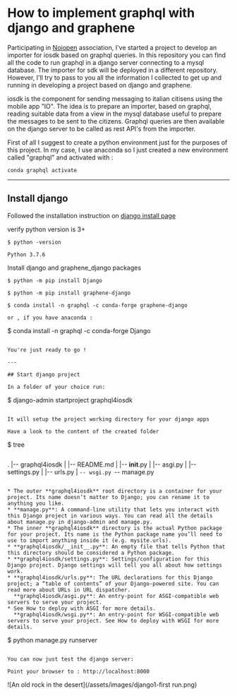 # How to implement graphql with django and graphene

Participating in  [Noiopen](https://noiopen.discourse.group/)
association, I've started a project to develop an importer for iosdk based on graphql queries. In this repository you can find all the code to run graphql in a django server connecting to a mysql database. The importer for sdk will be deployed in a different repository. However, I'll try to pass to you all the information I collected to get up and running in developing a project based on django and graphene.

iosdk is the component for sending messaging to italian citisens using the mobile app "IO". The idea is to prepare an importer, based on graphql, reading suitable data from a view in the mysql database useful to prepare the messages to be sent to the citizens. Graphql queries are then available on the django server to be called as rest API's from the importer.

First of all I suggest to create a python environment just for the purposes of this project. In my case, I use anaconda so I just created a new environment called "graphql" and activated with :

```
conda graphql activate
```

---

## Install django

Followed the installation instruction on [django install page](https://docs.djangoproject.com/en/3.0/topics/install/#installing-official-release)

verify python version is 3+

```
$ python -version
```

`Python 3.7.6`

Install django and graphene_django packages

```
$ python -m pip install Django
```

```
$ python -m pip install graphene-django
```


```
$ conda install -n graphql -c conda-forge graphene-django

or , if you have anaconda :

```
$ conda install -n graphql -c conda-forge Django
```

You're just ready to go !

---

## Start django project

In a folder of your choice run:

```
$ django-admin startproject graphql4iosdk
```

It will setup the project working directory for your django apps

Have a look to the content of the created folder

```
$ tree
```

```
.
|-- graphql4iosdk
|   |-- README.md
|   |-- __init__.py
|   |-- asgi.py
|   |-- settings.py
|   |-- urls.py
|   `-- wsgi.py
`-- manage.py
```

* The outer **graphql4iosdk** root directory is a container for your project. Its name doesn’t matter to Django; you can rename it to anything you like.
* **manage.py**: A command-line utility that lets you interact with this Django project in various ways. You can read all the details about manage.py in django-admin and manage.py.
* The inner **graphql4iosdk** directory is the actual Python package for your project. Its name is the Python package name you’ll need to use to import anything inside it (e.g. mysite.urls).
* **graphql4iosdk/__init__.py**: An empty file that tells Python that this directory should be considered a Python package.
* **graphql4iosdk/settings.py**: Settings/configuration for this Django project. Django settings will tell you all about how settings work.
* **graphql4iosdk/urls.py**: The URL declarations for this Django project; a “table of contents” of your Django-powered site. You can read more about URLs in URL dispatcher.
  **graphql4iosdk/asgi.py**: An entry-point for ASGI-compatible web servers to serve your project.
* See How to deploy with ASGI for more details.
  **graphql4iosdk/wsgi.py**: An entry-point for WSGI-compatible web servers to serve your project. See How to deploy with WSGI for more details.

```
$ python manage.py runserver
```

You can now just test the django server:

Point your browser to : http://localhost:8000

```
![An old rock in the desert](/assets/images/django1-first run.png)
```
